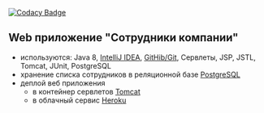[![Codacy Badge](https://api.codacy.com/project/badge/Grade/3b83b4a06246473f92be693e02d1a103)](https://www.codacy.com/app/AlexeyKorban/employees?utm_source=github.com&amp;utm_medium=referral&amp;utm_content=AlexeyKorban/employees&amp;utm_campaign=Badge_Grade)
## Web приложение "Сотрудники компании"
  -  используются: Java 8, <a href="https://zeroturnaround.com/rebellabs/java-tools-and-technologies-landscape-2016-trends/#java-ides-adoption">IntelliJ IDEA</a>,
    <a href="https://zeroturnaround.com/rebellabs/java-tools-and-technologies-landscape-2016-trends/#java-vcs-adoption">GitHib/Git</a>, Сервлеты, JSP, JSTL, Tomcat, JUnit, PostgreSQL
  - хранение списка сотрудников в реляционной базе <a href="https://ru.wikipedia.org/wiki/PostgreSQL">PostgreSQL</a>
  -  деплой веб приложения
     - в контейнер сервлетов <a href="http://tomcat.apache.org/">Tomcat</a>
     - в облачный сервис <a href="https://www.heroku.com/">Heroku</a>